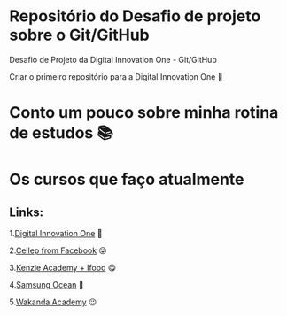 # Repositório do Desafio de projeto sobre o Git/GitHub
Desafio de Projeto da Digital Innovation One - Git/GitHub

Criar o primeiro repositório para a Digital Innovation One :zany_face:

# Conto um pouco sobre minha rotina de estudos :books: 

# Os cursos que faço atualmente

## Links:

1.[Digital Innovation One](https://digitalinnovation.one/) :zany_face:

2.[Cellep from Facebook](https://br.cellep.com/estacaohack/) :stuck_out_tongue_winking_eye:

3.[Kenzie Academy + Ifood](https://participe.kenzie.com.br/) :yum:

4.[Samsung Ocean](http://www.oceanbrasil.com/) :star_struck:

5.[Wakanda Academy](https://wakandaacademy.dev/landing-page/home) :wink:
